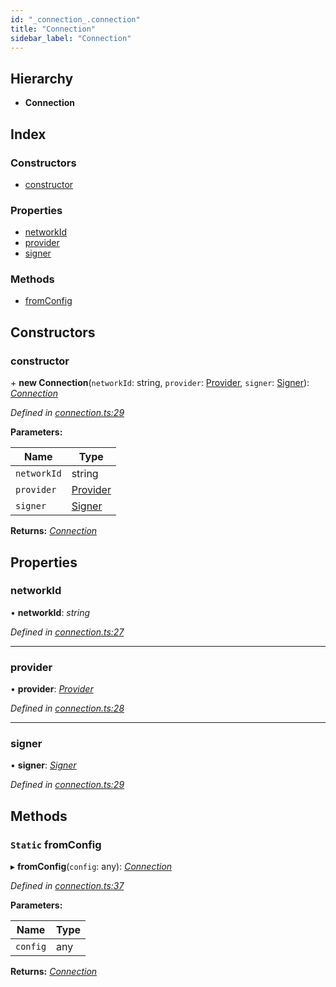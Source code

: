 ```yaml
---
id: "_connection_.connection"
title: "Connection"
sidebar_label: "Connection"
---
```


## Hierarchy

* **Connection**

## Index

### Constructors

* [constructor](_connection_.connection.md#constructor)

### Properties

* [networkId](_connection_.connection.md#networkid)
* [provider](_connection_.connection.md#provider)
* [signer](_connection_.connection.md#signer)

### Methods

* [fromConfig](_connection_.connection.md#static-fromconfig)

## Constructors

###  constructor

\+ **new Connection**(`networkId`: string, `provider`: [Provider](_providers_provider_.provider.md), `signer`: [Signer](_signer_.signer.md)): *[Connection](_connection_.connection.md)*

*Defined in [connection.ts:29](https://github.com/nearprotocol/nearlib/blob/948b404/src.ts/connection.ts#L29)*

**Parameters:**

Name | Type |
------ | ------ |
`networkId` | string |
`provider` | [Provider](_providers_provider_.provider.md) |
`signer` | [Signer](_signer_.signer.md) |

**Returns:** *[Connection](_connection_.connection.md)*

## Properties

###  networkId

• **networkId**: *string*

*Defined in [connection.ts:27](https://github.com/nearprotocol/nearlib/blob/948b404/src.ts/connection.ts#L27)*

___

###  provider

• **provider**: *[Provider](_providers_provider_.provider.md)*

*Defined in [connection.ts:28](https://github.com/nearprotocol/nearlib/blob/948b404/src.ts/connection.ts#L28)*

___

###  signer

• **signer**: *[Signer](_signer_.signer.md)*

*Defined in [connection.ts:29](https://github.com/nearprotocol/nearlib/blob/948b404/src.ts/connection.ts#L29)*

## Methods

### `Static` fromConfig

▸ **fromConfig**(`config`: any): *[Connection](_connection_.connection.md)*

*Defined in [connection.ts:37](https://github.com/nearprotocol/nearlib/blob/948b404/src.ts/connection.ts#L37)*

**Parameters:**

Name | Type |
------ | ------ |
`config` | any |

**Returns:** *[Connection](_connection_.connection.md)*

